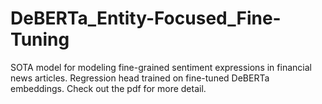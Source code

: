 # DeBERTa_Entity-Focused_Fine-Tuning

SOTA model for modeling fine-grained sentiment expressions in financial news articles. Regression head trained on fine-tuned DeBERTa embeddings. Check out the pdf for more detail. 
